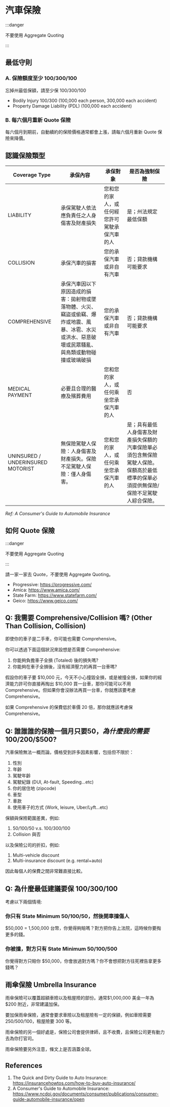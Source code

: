 汽車保險
========

:::danger

不要使用 Aggregate Quoting

:::

最低守則
--------

### A. 保險額度至少 100/300/100

忘掉州最低保額，請至少保 100/300/100

* Bodily Injury 100/300 (100,000 each person, 300,000 each accident)
* Property Damage Liability (PDL) (100,000 each accident)

### B. 每六個月重新 Quote 保險

每六個月到期前，自動續約的保險價格通常都會上漲，請每六個月重新 Quote 保險來降價。


認識保險類型
------------

| Coverage Type | 承保內容 | 承保對象 | 是否為強制保險 |
|---------------|------------------|-------------------------|----------------|
| LIABILITY | 承保駕駛人依法應負責任之人身傷害及財產損失 | 您和您的家人，或任何經您許可駕駛承保汽車的人 | 是；州法規定最低保額 |
| COLLISION | 承保汽車的損害 | 您的承保汽車或非自有汽車 | 否；貸款機構可能要求 |
| COMPREHENSIVE | 承保汽車因以下原因造成的損害：拋射物或墜落物體、火災、竊盜或偷竊、爆炸或地震、風暴、冰雹、水災或洪水、惡意破壞或民眾騷亂、與鳥類或動物碰撞或玻璃破損 | 您的承保汽車或非自有汽車 | 否；貸款機構可能要求 |
| MEDICAL PAYMENT | 必要且合理的醫療及殯葬費用 | 您和您的家人，或任何乘坐您承保汽車的人 | 否 |
| UNINSURED / UNDERINSURED MOTORIST | 無保險駕駛人保險：人身傷害及財產損失。保險不足駕駛人保險：僅人身傷害。 | 您和您的家人，或任何乘坐您承保汽車的人 | 是；具有最低人身傷害及財產損失保額的汽車保險單必須包含無保險駕駛人保險。保額高於最低標準的保單必須提供無保險/保險不足駕駛人綜合保險。 |

*Ref: A Consumer's Guide to Automobile Insurance*


如何 Quote 保險
--------------

:::danger

不要使用 Aggregate Quoting

:::

請一家一家去 Quote，不要使用 Aggregate Quoting。

* Progressive: https://progressive.com/
* Amica: https://www.amica.com/
* State Farm: https://www.statefarm.com/
* Geico: https://www.geico.com/


Q: 我需要 Comprehensive/Collision 嗎? (Other Than Collision, Collision)
-----------------------------------------------------------------------

即使你的車子是二手車，你可能也需要 Comprehensive。

你可以透過下面這個狀況來設想是否需要 Comprehensive:

1. 你能夠負擔車子全損 (Totaled) 後的損失嗎?
1. 你能夠在車子全損後，沒有經濟壓力的再買一台車嗎?

假設你的車子要 $10,000 元，今天不小心撞毀全損，或是被撞全損，如果你的經濟能力許可你直接再掏出 $10,000 買一台車，那你可能可以不用 Comprehensive。但如果你會沒辦法再買一台車，你就應該要考慮 Comprehensive。

如果 Comprehensive 的保費低於車價 20 倍，那你就應該考慮保 Comprehensive。


Q: 誰誰誰的保險一個月只要$50，為什麼我的需要$100/$200$/$500?
------------------------------------------------------------

汽車保險無法一概而論，價格受到許多因素影響，包括但不限於：

1. 性別
1. 年齡
1. 駕駛年齡
1. 駕駛紀錄 (DUI, At-fault, Speeding...etc)
1. 你的居住地 (zipcode)
1. 車型
1. 車款
1. 使用車子的方式 (Work, leisure, Uber/Lyft...etc)

保額與保險範圍差異，例如:

1. 50/100/50 v.s. 100/300/100
1. Collision 與否

以及保險公司的折扣，例如:

1. Multi-vehicle discount
1. Multi-insurance discount (e.g. rental+auto)


因此每個人的保費之間非常難直接比較。

Q: 為什麼最低建議要保 100/300/100
-----------------------------

考慮以下兩個情境:

### 你只有 State Minimum 50/100/50，然後開車撞傷人

$50,000 = 1,500,000 台幣，你覺得夠賠嗎？對方把你告上法院，這時候你要掏更多的錢。

### 你被撞，對方只有 State Minimum 50/100/500

你覺得對方只賠你 $50,000，你會放過對方嗎？你不會想把對方往死裡告拿更多錢嗎？


雨傘保險 Umbrella Insurance
---------------------------

雨傘保險可以覆蓋超額車險以及租屋險的部份。通常$1,000,000 美金一年為 $200 附近，非常建議加保。

要加保雨傘保險，通常會要求車險以及租屋險有一定的保額，例如車險需要 250/500/100，租屋險要 300 等。

雨傘保險的另一個好處是，保險公司會提供律師，且不收費，且保險公司更有動力去為你打官司。

雨傘保險要另外注意，條文上是否涵蓋全球。


References
----------

1. The Quick and Dirty Guide to Auto Insurance: https://insurancehowtos.com/how-to-buy-auto-insurance/
1. A Consumer's Guide to Automobile Insurance: https://www.ncdoi.gov/documents/consumer/publications/consumer-guide-automobile-insurance/open
